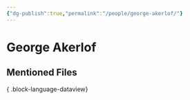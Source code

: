 ```yaml
---
{"dg-publish":true,"permalink":"/people/george-akerlof/"}
---
```



# George Akerlof

## Mentioned Files

{ .block-language-dataview}
